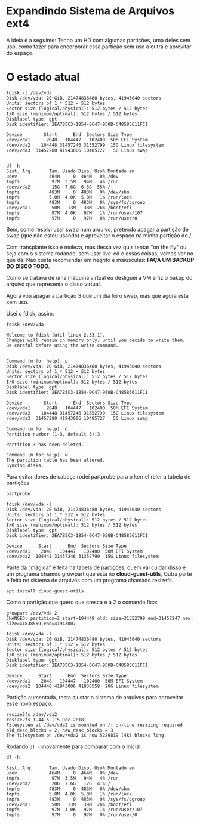 # Expandindo Sistema de Arquivos ext4

A ideia é a seguinte:
Tenho um HD com algumas partições, uma deles sem uso, como fazer para encorporar essa partição sem uso a outra e aprovitar do espaço.

# O estado atual
```
fdisk -l /dev/vda
Disk /dev/vda: 20 GiB, 21474836480 bytes, 41943040 sectors
Units: sectors of 1 * 512 = 512 bytes
Sector size (logical/physical): 512 bytes / 512 bytes
I/O size (minimum/optimal): 512 bytes / 512 bytes
Disklabel type: gpt
Disk identifier: 2EA7B5C3-1854-0C47-950B-C48585611FC1

Device        Start      End  Sectors Size Type
/dev/vda1      2048   104447   102400  50M EFI System
/dev/vda2    104448 31457246 31352799  15G Linux filesystem
/dev/vda3  31457280 41943006 10485727   5G Linux swap


df -h
Sist. Arq.      Tam. Usado Disp. Uso% Montado em
udev            464M     0  464M   0% /dev
tmpfs            97M  3,5M   94M   4% /run
/dev/vda2        15G  7,6G  6,3G  55% /
tmpfs           483M     0  483M   0% /dev/shm
tmpfs           5,0M  4,0K  5,0M   1% /run/lock
tmpfs           483M     0  483M   0% /sys/fs/cgroup
/dev/vda1        50M   13M   38M  26% /boot/efi
tmpfs            97M  4,0K   97M   1% /run/user/107
tmpfs            97M     0   97M   0% /run/user/0

```

Bem, como resolvi usar swap num arquivo, pretendo apagar a partição de swap (que não estou usando) e
aproveitar o espaço na minha partição do /.

Com transplante isso é moleza, mas dessa vez quis tentar "on the fly" ou seja com o sistema rodando, sem usar live-cd e essas coisas, vamos ver no que dá.
Não custa recomendar em negrito e maiúsculas: **FAÇA UM BACKUP DO DISCO TODO**.

Como se tratava de uma máquina virtual eu desliguei a VM e fiz o bakup do arquivo que representa o disco virtual.

Agora vou apagar a partição 3 que um dia foi o swap, mas que agora está sem uso.

Usei o fdisk, assim:
```
fdisk /dev/vda

Welcome to fdisk (util-linux 2.33.1).
Changes will remain in memory only, until you decide to write them.
Be careful before using the write command.


Command (m for help): p
Disk /dev/vda: 20 GiB, 21474836480 bytes, 41943040 sectors
Units: sectors of 1 * 512 = 512 bytes
Sector size (logical/physical): 512 bytes / 512 bytes
I/O size (minimum/optimal): 512 bytes / 512 bytes
Disklabel type: gpt
Disk identifier: 2EA7B5C3-1854-0C47-950B-C48585611FC1

Device        Start      End  Sectors Size Type
/dev/vda1      2048   104447   102400  50M EFI System
/dev/vda2    104448 31457246 31352799  15G Linux filesystem
/dev/vda3  31457280 41943006 10485727   5G Linux swap

Command (m for help): d
Partition number (1-3, default 3):3

Partition 3 has been deleted.

Command (m for help): w
The partition table has been altered.
Syncing disks.
```

Para evitar dores de cabeça rodei partprobe para o kernel reler a tabela de partições.
```
partprobe

fdisk /dev/vda -l
Disk /dev/vda: 20 GiB, 21474836480 bytes, 41943040 sectors
Units: sectors of 1 * 512 = 512 bytes
Sector size (logical/physical): 512 bytes / 512 bytes
I/O size (minimum/optimal): 512 bytes / 512 bytes
Disklabel type: gpt
Disk identifier: 2EA7B5C3-1854-0C47-950B-C48585611FC1

Device      Start      End  Sectors Size Type
/dev/vda1    2048   104447   102400  50M EFI System
/dev/vda2  104448 31457246 31352799  15G Linux filesystem
```

Parte da "mágica" é feita na tabela de partições, quem vai cuidar disso é um programa chamdo growpart que está no **cloud-guest-utils**,
Outra parte é feita no sistema de arquivos com um programa chamado resizefs.

```
apt install cloud-guest-utils
```

Como a partição que quero que cresca é a 2 o comando fica:
```
growpart /dev/vda 2
CHANGED: partition=2 start=104448 old: size=31352799 end=31457247 new: size=41838559,end=41943007

fdisk /dev/vda -l
Disk /dev/vda: 20 GiB, 21474836480 bytes, 41943040 sectors
Units: sectors of 1 * 512 = 512 bytes
Sector size (logical/physical): 512 bytes / 512 bytes
I/O size (minimum/optimal): 512 bytes / 512 bytes
Disklabel type: gpt
Disk identifier: 2EA7B5C3-1854-0C47-950B-C48585611FC1

Device      Start      End  Sectors Size Type
/dev/vda1    2048   104447   102400  50M EFI System
/dev/vda2  104448 41943006 41838559  20G Linux filesystem
```

Partição aumentada, resta ajustar o sistema de arquivos para aproveitar esse novo espaço.

```
resize2fs /dev/vda2
resize2fs 1.44.5 (15-Dec-2018)
Filesystem at /dev/vda2 is mounted on /; on-line resizing required
old_desc_blocks = 2, new_desc_blocks = 3
The filesystem on /dev/vda2 is now 5229819 (4k) blocks long.
```

Rodando `df -h`novamente para comparar com o inicial.
```
df -h

Sist. Arq.      Tam. Usado Disp. Uso% Montado em
udev            464M     0  464M   0% /dev
tmpfs            97M  3,5M   94M   4% /run
/dev/vda2        20G  7,6G   12G  41% /
tmpfs           483M     0  483M   0% /dev/shm
tmpfs           5,0M  4,0K  5,0M   1% /run/lock
tmpfs           483M     0  483M   0% /sys/fs/cgroup
/dev/vda1        50M   13M   38M  26% /boot/efi
tmpfs            97M  4,0K   97M   1% /run/user/107
tmpfs            97M     0   97M   0% /run/user/0
```


